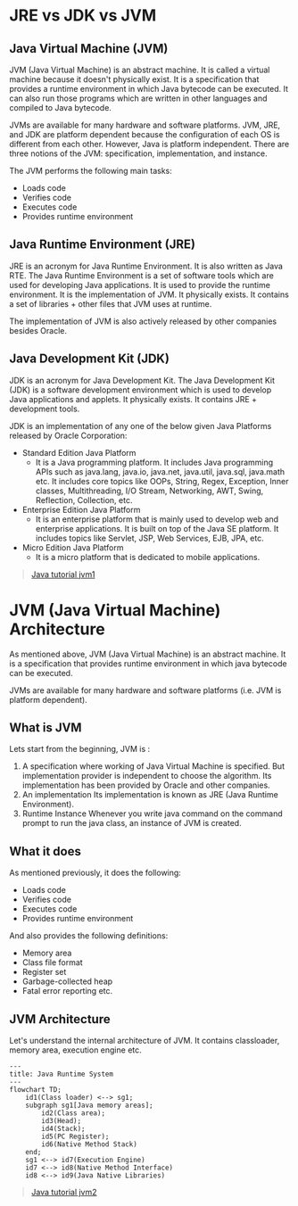 # JRE vs JDK vs JVM

## Java Virtual Machine (JVM)

JVM (Java Virtual Machine) is an abstract machine. It is called a virtual machine because it doesn't physically exist. It is a specification that provides a runtime environment in which Java bytecode can be executed. It can also run those programs which are written in other languages and compiled to Java bytecode.

JVMs are available for many hardware and software platforms. JVM, JRE, and JDK are platform dependent because the configuration of each OS is different from each other. However, Java is platform independent. There are three notions of the JVM: specification, implementation, and instance.

The JVM performs the following main tasks:

- Loads code
- Verifies code
- Executes code
- Provides runtime environment



## Java Runtime Environment (JRE)

JRE is an acronym for Java Runtime Environment. It is also written as Java RTE. The Java Runtime Environment is a set of software tools which are used for developing Java applications. 
It is used to provide the runtime environment. 
It is the implementation of JVM. It physically exists. 
It contains a set of libraries + other files that JVM uses at runtime.

The implementation of JVM is also actively released by other companies besides Oracle.


## Java Development Kit (JDK)


JDK is an acronym for Java Development Kit. The Java Development Kit (JDK) is a software development environment which is used to develop Java applications and applets. It physically exists. It contains JRE + development tools.

JDK is an implementation of any one of the below given Java Platforms released by Oracle Corporation:

- Standard Edition Java Platform
    - It is a Java programming platform. It includes Java programming APIs such as java.lang, java.io, java.net, java.util, java.sql, java.math etc. It includes core topics like OOPs, String, Regex, Exception, Inner classes, Multithreading, I/O Stream, Networking, AWT, Swing, Reflection, Collection, etc.
- Enterprise Edition Java Platform
    - It is an enterprise platform that is mainly used to develop web and enterprise applications. It is built on top of the Java SE platform. It includes topics like Servlet, JSP, Web Services, EJB, JPA, etc.
- Micro Edition Java Platform
    - It is a micro platform that is dedicated to mobile applications.




>[Java tutorial jvm1](https://www.javatpoint.com/difference-between-jdk-jre-and-jvm)

# JVM (Java Virtual Machine) Architecture

As mentioned above, JVM (Java Virtual Machine) is an abstract machine. It is a specification that provides runtime environment in which java bytecode can be executed.

JVMs are available for many hardware and software platforms (i.e. JVM is platform dependent).

## What is JVM

Lets start from the beginning, JVM is :

1. A specification where working of Java Virtual Machine is specified. But implementation provider is independent to choose the algorithm. Its implementation has been provided by Oracle and other companies.
2. An implementation Its implementation is known as JRE (Java Runtime Environment).
3. Runtime Instance Whenever you write java command on the command prompt to run the java class, an instance of JVM is created.

## What it does 

As mentioned previously, it does the following:
- Loads code
- Verifies code
- Executes code
- Provides runtime environment

And also provides the following definitions:

- Memory area
- Class file format
- Register set
- Garbage-collected heap
- Fatal error reporting etc.


## JVM Architecture

Let's understand the internal architecture of JVM. It contains classloader, memory area, execution engine etc.

```mermaid
---
title: Java Runtime System
---
flowchart TD;
    id1(Class loader) <--> sg1;
    subgraph sg1[Java memory areas];
        id2(Class area);
        id3(Head);
        id4(Stack);
        id5(PC Register);
        id6(Native Method Stack)
    end;
    sg1 <--> id7(Execution Engine)
    id7 <--> id8(Native Method Interface)
    id8 <--> id9(Java Native Libraries)
```



>[Java tutorial jvm2](https://www.javatpoint.com/jvm-java-virtual-machine)